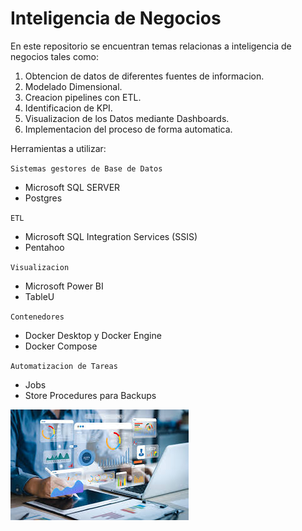 # Inteligencia de Negocios

En este repositorio se encuentran temas relacionas a inteligencia de negocios tales como:

1. Obtencion de datos de diferentes fuentes de informacion.
2. Modelado Dimensional.
3. Creacion pipelines con ETL.
4. Identificacion de KPI.
5. Visualizacion de los Datos mediante Dashboards.
6. Implementacion del proceso de forma automatica.

Herramientas a utilizar:

`Sistemas gestores de Base de Datos`
- Microsoft SQL SERVER
- Postgres

`ETL`
- Microsoft SQL Integration Services (SSIS)
- Pentahoo

`Visualizacion`
- Microsoft Power BI
- TableU

`Contenedores`
- Docker Desktop y Docker Engine
- Docker Compose

`Automatizacion de Tareas`
- Jobs
- Store Procedures para Backups

![inteligencia de Negocios](./img/inteligencia.jpeg)